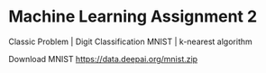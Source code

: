 # Machine Learning Assignment 2
Classic Problem | 
Digit Classification MNIST | 
k-nearest algorithm


Download MNIST
https://data.deepai.org/mnist.zip
